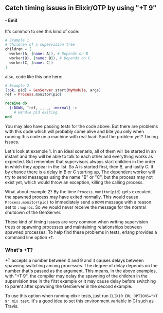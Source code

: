 ## Catch timing issues in Elixir/OTP by using "+T 9"

#### - Emil

It's common to see this kind of code:

```elixir
# Example 1
# Children of a supervision tree
children = [
  worker(A, [name: A]), # Depends on B
  worker(B), [name: B]), # Depends on C
  worker(C, [name: C])
]
```

also, code like this one here:

```elixir
# Example 2
{:ok, pid} = GenServer.start(MyModule, args)
ref = Process.monitor(pid)

receive do
  {:DOWN, ^ref, _, _, :normal} ->
    # Handle pid exiting
end
```

You may also have passing tests for the code above.
But there are problems with this code which will probably come alive and bite
you only when running this code on a machine with real load. Spot the problem
yet? Timing issues.

Let's look at example 1. In an ideal scenario, all of them will be started
in an instant and they will be able to talk to each other and everything
works as expected. But remember that supervisors always start children in the
order in which they appear in the list. So A is started first, then B, and lastly C.
If by chance there is a delay in B or C starting up, The dependent worker will
try to send messages using the name "B" or "C", but the process may not exist
yet, which would throw an exception, killing the calling process.

What about example 2? By the time `Process.monitor(pid)` gets executed, the
spawned process may have exited normally. This would cause `Process.monitor(pid)` to
immediately send a `DOWN` message with a reason set to `:noproc`. So
we would never receive the message for the normal shutdown of the GenServer.

These kind of timing issues are very common when writing supervision trees
or spawning processes and maintaining relationships between spawned processes.
To help find these problems in tests, erlang provides a command line option
`+T`.

### What's +T?

+T accepts a number between 0 and 9 and it causes delays between spawning
switching among processes. The degree of delay depends on the number that's
passed as the argument. This means, in the above examples, with "+T 9",
the compiler may delay the spawning of the children in the supervision tree
in the first example or it may cause delay before switching to parent
after spawning the GenServer in the second example.

To use this option when running elixir tests, just run `ELIXIR_ERL_OPTIONS="+T 9" mix test`.
It's a good idea to set this environment variable in CI such as Travis.
